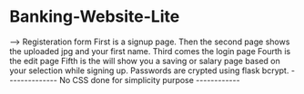 # Banking-Website-Lite
--> Registeration form
First is a signup page. 
Then the second page shows the uploaded jpg  and your first name.
Third comes the login page
Fourth is the edit page
Fifth is the will show you a saving or salary page based on your selection while signing up.
Passwords are crypted using flask bcrypt.
-------------- No CSS done for simplicity purpose ------------

